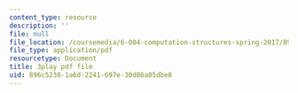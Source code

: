 ```yaml
---
content_type: resource
description: ''
file: null
file_location: /coursemedia/6-004-computation-structures-spring-2017/896c52301a6d2241697e30d86a05dbe8_ffgPLOLPCYU.pdf
file_type: application/pdf
resourcetype: Document
title: 3play pdf file
uid: 896c5230-1a6d-2241-697e-30d86a05dbe8
---
```

